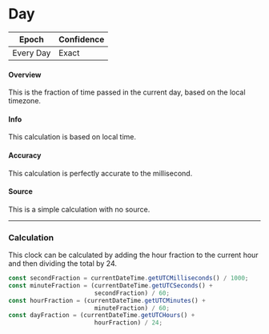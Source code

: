 # Day

| Epoch     | Confidence |
| --------- | ---------- |
| Every Day | Exact      |

#### Overview

This is the fraction of time passed in the current day, based on the local timezone.

#### Info

This calculation is based on local time.

#### Accuracy

This calculation is perfectly accurate to the millisecond.

#### Source

This is a simple calculation with no source.

---

### Calculation

This clock can be calculated by adding the hour fraction to the current hour and then dividing the total by 24.

```js
const secondFraction = currentDateTime.getUTCMilliseconds() / 1000;
const minuteFraction = (currentDateTime.getUTCSeconds() +
                        secondFraction) / 60;
const hourFraction = (currentDateTime.getUTCMinutes() +
                        minuteFraction) / 60;
const dayFraction = (currentDateTime.getUTCHours() +
                        hourFraction) / 24;
```
